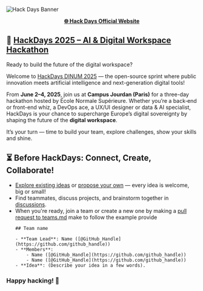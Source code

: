 ![Hack Days Banner](https://cdn.bsky.app/img/feed_thumbnail/plain/did:plc:k2arf4k6glr2mshjghvrb5uj/bafkreibigwwtkp6ivlia2fhzwxszwnatxxrcdazysoiqgpu63nuyvnp2zu@jpeg)

<p align="center">
  <a href="https://hackdays.numerique.gouv.fr/"><b>🌐 Hack Days Official Website</b></a>
</p>

## 🧠 [HackDays 2025 – AI & Digital Workspace Hackathon](](https://hackdays.numerique.gouv.fr/))

Ready to build the future of the digital workspace?

Welcome to [HackDays DINUM 2025](https://hackdays.numerique.gouv.fr/en) — the open-source sprint where public innovation meets artificial intelligence and next-generation digital tools!

From **June 2–4, 2025**, join us at **Campus Jourdan (Paris)** for a three-day hackathon hosted by École Normale Supérieure. Whether you’re a back‑end or front-end whiz, a DevOps ace, a UX/UI designer or data & AI specialist, HackDays is your chance to supercharge Europe’s digital sovereignty by shaping the future of the **digital workspace**.

It’s your turn — time to build your team, explore challenges, show your skills and shine.

## ⏳ Before HackDays: Connect, Create, Collaborate!

- [Explore existing ideas](../../issues) or [propose your own](../../issues/new) — every idea is welcome, big or small!
- Find teammates, discuss projects, and brainstorm together in [discussions](../../discussions).
- When you're ready, join a team or create a new one by making a [pull request to teams.md](teams.md) make to follow the example provide
    ```
    ## Team name

    - **Team Lead**: Name ([@GitHub_Handle](https://github.com/github_handle)) 
    - **Members**: 
        - Name ([@GitHub_Handle](https://github.com/github_handle))
        - Name ([@GitHub_Handle](https://github.com/github_handle)) 
    - **Idea**: (Describe your idea in a few words).
    ```

### Happy hacking! 🚀
